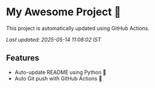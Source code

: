 # My Awesome Project 🚀

This project is automatically updated using GitHub Actions.

_Last updated: 2025-05-14 11:08:02 IST_

## Features
- Auto-update README using Python 🐍
- Auto Git push with GitHub Actions 🤖
